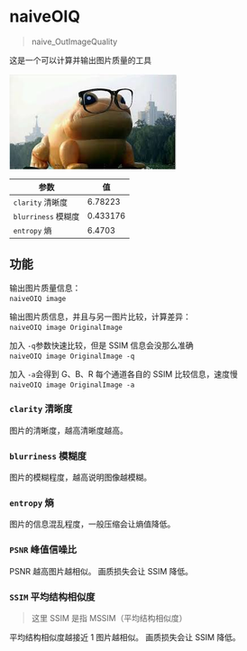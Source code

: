 
# naiveOIQ
> naive_OutImageQuality

这是一个可以计算并输出图片质量的工具


![](1.jpg)

参数|值
---|---
`clarity` 清晰度|6.78223
`blurriness` 模糊度|0.433176
`entropy` 熵|6.4703


## 功能

输出图片质量信息：  
`naiveOIQ image `

输出图片质信息，并且与另一图片比较，计算差异：   
`naiveOIQ image OriginalImage`

加入 `-q`参数快速比较，但是 SSIM 信息会没那么准确   
`naiveOIQ image OriginalImage -q`

加入 `-a`会得到 G、B、R 每个通道各自的 SSIM 比较信息，速度慢   
`naiveOIQ image OriginalImage -a`


### `clarity` 清晰度
图片的清晰度，越高清晰度越高。

### `blurriness` 模糊度
图片的模糊程度，越高说明图像越模糊。

### `entropy` 熵
图片的信息混乱程度，一般压缩会让熵值降低。

### `PSNR` 峰值信噪比
PSNR 越高图片越相似。
画质损失会让 SSIM 降低。

### `SSIM` 平均结构相似度
>这里 SSIM 是指 MSSIM（平均结构相似度）

平均结构相似度越接近 1 图片越相似。
画质损失会让 SSIM 降低。
